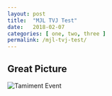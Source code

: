 ```yaml
---
layout: post
title:  "MJL TVJ Test"
date:   2018-02-07
categories: [ one, two, three ]
permalink: /mjl-tvj-test/
---
```

## Great Picture
![Tamiment Event](http://www.peoplesworld.org/wp-content/uploads/2016/08/corrphoto520.jpg)

